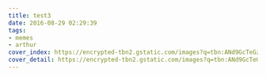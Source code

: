 ```yaml
---
title: test3
date: 2016-08-29 02:29:39
tags:
- memes
- arthur
cover_index: https://encrypted-tbn2.gstatic.com/images?q=tbn:ANd9GcTeGzJX7pAeTOMGzwSju3u1tn_wfh9e88BM30iDIQsluXoX2SvIGQ
cover_detail: https://encrypted-tbn2.gstatic.com/images?q=tbn:ANd9GcTeGzJX7pAeTOMGzwSju3u1tn_wfh9e88BM30iDIQsluXoX2SvIGQ
---
```

